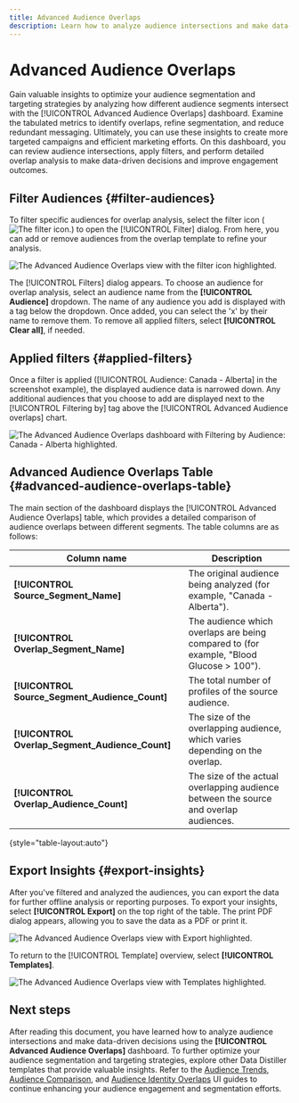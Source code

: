 ```yaml
---
title: Advanced Audience Overlaps  
description: Learn how to analyze audience intersections and make data-driven decisions using the Advanced Audience Overlaps dashboard. Filter audiences, compare overlaps, and export insights to improve targeting strategies.
---
```

# Advanced Audience Overlaps

Gain valuable insights to optimize your audience segmentation and targeting strategies by analyzing how different audience segments intersect with the [!UICONTROL Advanced Audience Overlaps] dashboard. Examine the tabulated metrics to identify overlaps, refine segmentation, and reduce redundant messaging. Ultimately, you can use these insights to create more targeted campaigns and efficient marketing efforts. On this dashboard, you can review audience intersections, apply filters, and perform detailed overlap analysis to make data-driven decisions and improve engagement outcomes.

## Filter Audiences {#filter-audiences}

To filter specific audiences for overlap analysis, select the filter icon (![The filter icon.]()) to open the [!UICONTROL Filter] dialog. From here, you can add or remove audiences from the overlap template to refine your analysis.

![The Advanced Audience Overlaps view with the filter icon highlighted.]()

The [!UICONTROL Filters] dialog appears. To choose an audience for overlap analysis, select an audience name from the **[!UICONTROL Audience]** dropdown. The name of any audience you add is displayed with a tag below the dropdown. Once added, you can select the 'x' by their name to remove them. To remove all applied filters, select **[!UICONTROL Clear all]**, if needed.

## Applied filters {#applied-filters}

Once a filter is applied ([!UICONTROL Audience: Canada - Alberta] in the screenshot example), the displayed audience data is narrowed down. Any additional audiences that you choose to add are displayed next to the [!UICONTROL Filtering by] tag above the [!UICONTROL Advanced Audience overlaps] chart.

![The Advanced Audience Overlaps dashboard with Filtering by Audience: Canada - Alberta highlighted.]()

## Advanced Audience Overlaps Table {#advanced-audience-overlaps-table}

The main section of the dashboard displays the [!UICONTROL Advanced Audience Overlaps] table, which provides a detailed comparison of audience overlaps between different segments. The table columns are as follows:

| Column name                        | Description                                                                                  |
|------------------------------------|----------------------------------------------------------------------------------------------|
| **[!UICONTROL Source_Segment_Name]**           | The original audience being analyzed (for example, "Canada - Alberta").                   |
| **[!UICONTROL Overlap_Segment_Name]**          | The audience which overlaps are being compared to (for example, "Blood Glucose > 100").|
| **[!UICONTROL Source_Segment_Audience_Count]** | The total number of profiles of the source audience.                                      |
| **[!UICONTROL Overlap_Segment_Audience_Count]**| The size of the overlapping audience, which varies depending on the overlap.               |
| **[!UICONTROL Overlap_Audience_Count]**        | The size of the actual overlapping audience between the source and overlap audiences.      |

{style="table-layout:auto"}

## Export Insights {#export-insights}

After you've filtered and analyzed the audiences, you can export the data for further offline analysis or reporting purposes. To export your insights, select **[!UICONTROL Export]** on the top right of the table. The print PDF dialog appears, allowing you to save the data as a PDF or print it.

![The Advanced Audience Overlaps view with Export highlighted.]()

To return to the [!UICONTROL Template] overview, select **[!UICONTROL Templates]**.

![The Advanced Audience Overlaps view with Templates highlighted.]()

## Next steps

After reading this document, you have learned how to analyze audience intersections and make data-driven decisions using the **[!UICONTROL Advanced Audience Overlaps]** dashboard. To further optimize your audience segmentation and targeting strategies, explore other Data Distiller templates that provide valuable insights. Refer to the [Audience Trends](./trends.md), [Audience Comparison](./comparison.md), and [Audience Identity Overlaps](./identity-overlaps.md) UI guides to continue enhancing your audience engagement and segmentation efforts.

